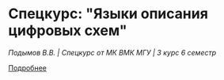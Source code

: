 # Спецкурс: "Языки описания цифровых схем"
*Подымов В.В. | Спецкурс от МК ВМК МГУ | 3 курс 6 семестр*

[Подробнее](https://mk.cs.msu.ru/index.php/Языки_описания_схем "Языки описания цифровых схем")
